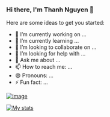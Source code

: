 ### Hi there, I'm Thanh Nguyen 👋

Here are some ideas to get you started:

- 🔭 I’m currently working on ...
- 🌱 I’m currently learning ...
- 👯 I’m looking to collaborate on ...
- 🤔 I’m looking for help with ...
- 💬 Ask me about ...
- 📫 How to reach me: ...
- 😄 Pronouns: ...
- ⚡ Fun fact: ...

[![image](https://img.shields.io/badge/WhatsApp-25D366?style=for-the-badge&logo=whatsapp&logoColor=white)](https://www.google.com.vn)

[![My stats](https://github-readme-stats.vercel.app/api?username=thanhqng1510&hide=prs&count_private=true&show_icons=true)](https://github.com/anuraghazra/github-readme-stats)
